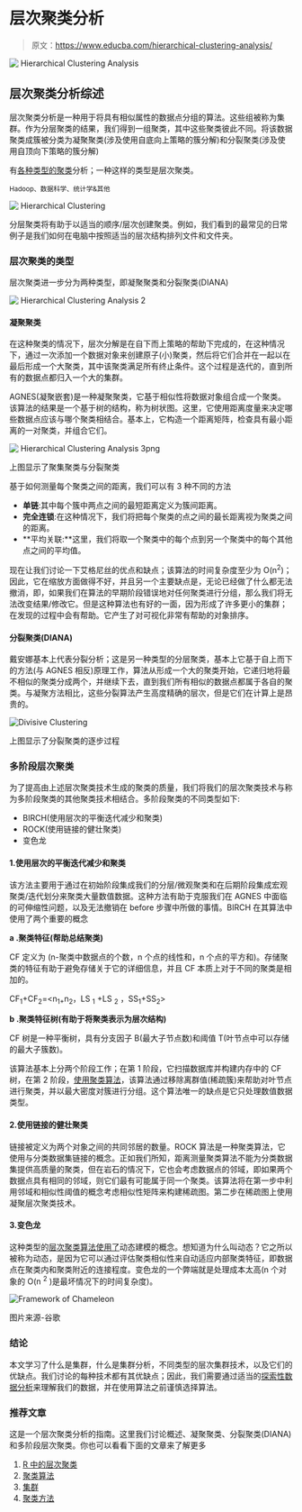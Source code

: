 # 层次聚类分析

> 原文：<https://www.educba.com/hierarchical-clustering-analysis/>

![ Hierarchical Clustering Analysis](img/3b90273883ce2686aec39dc8a9c038d5.png)



## 层次聚类分析综述

层次聚类分析是一种用于将具有相似属性的数据点分组的算法。这些组被称为集群。作为分层聚类的结果，我们得到一组聚类，其中这些聚类彼此不同。将该数据聚类成簇被分类为凝聚聚类(涉及使用自底向上策略的簇分解)和分裂聚类(涉及使用自顶向下策略的簇分解)

有[各种类型的聚类](https://www.educba.com/types-of-clustering/)分析；一种这样的类型是层次聚类。

<small>Hadoop、数据科学、统计学&其他</small>

![ Hierarchical Clustering](img/4c2f7536b91dc5bca0067faf5bc69746.png)



分层聚类将有助于以适当的顺序/层次创建聚类。例如，我们看到的最常见的日常例子是我们如何在电脑中按照适当的层次结构排列文件和文件夹。

### 层次聚类的类型

层次聚类进一步分为两种类型，即凝聚聚类和分裂聚类(DIANA)

![ Hierarchical Clustering Analysis 2](img/bbd3af6a0e2202b0efb067c6c774502c.png)



#### 凝聚聚类

在这种聚类的情况下，层次分解是在自下而上策略的帮助下完成的，在这种情况下，通过一次添加一个数据对象来创建原子(小)聚类，然后将它们合并在一起以在最后形成一个大聚类，其中该聚类满足所有终止条件。这个过程是迭代的，直到所有的数据点都归入一个大的集群。

AGNES(凝聚嵌套)是一种凝聚聚类，它基于相似性将数据对象组合成一个聚类。该算法的结果是一个基于树的结构，称为树状图。这里，它使用距离度量来决定哪些数据点应该与哪个聚类相结合。基本上，它构造一个距离矩阵，检查具有最小距离的一对聚类，并组合它们。

![ Hierarchical Clustering Analysis 3png](img/e0a16943ee8fa46afb187165f040f02f.png)



上图显示了聚集聚类与分裂聚类

基于如何测量每个聚类之间的距离，我们可以有 3 种不同的方法

*   **单链**:其中每个簇中两点之间的最短距离定义为簇间距离。
*   **完全连锁**:在这种情况下，我们将把每个聚类的点之间的最长距离视为聚类之间的距离。
*   **平均关联:**这里，我们将取一个聚类中的每个点到另一个聚类中的每个其他点之间的平均值。

现在让我们讨论一下艾格尼丝的优点和缺点；该算法的时间复杂度至少为 O(n<sup>2</sup>)；因此，它在缩放方面做得不好，并且另一个主要缺点是，无论已经做了什么都无法撤消，即，如果我们在算法的早期阶段错误地对任何聚类进行分组，那么我们将无法改变结果/修改它。但是这种算法也有好的一面，因为形成了许多更小的集群；在发现的过程中会有帮助。它产生了对可视化非常有帮助的对象排序。

#### 分裂聚类(DIANA)

戴安娜基本上代表分裂分析；这是另一种类型的分层聚类，基本上它基于自上而下的方法(与 AGNES 相反)原理工作，算法从形成一个大的聚类开始，它递归地将最不相似的聚类分成两个，并继续下去，直到我们所有相似的数据点都属于各自的聚类。与凝聚方法相比，这些分裂算法产生高度精确的层次，但是它们在计算上是昂贵的。

![Divisive Clustering](img/3b421353560fcf02952a3092e4521dba.png)



上图显示了分裂聚类的逐步过程

### 多阶段层次聚类

为了提高由上述层次聚类技术生成的聚类的质量，我们将我们的层次聚类技术与称为多阶段聚类的其他聚类技术相结合。多阶段聚类的不同类型如下:

*   BIRCH(使用层次的平衡迭代减少和聚类)
*   ROCK(使用链接的健壮聚类)
*   变色龙

#### 1.使用层次的平衡迭代减少和聚类

该方法主要用于通过在初始阶段集成我们的分层/微观聚类和在后期阶段集成宏观聚类/迭代划分来聚类大量数值数据。这种方法有助于克服我们在 AGNES 中面临的可伸缩性问题，以及无法撤销在 before 步骤中所做的事情。BIRCH 在其算法中使用了两个重要的概念

**a .聚类特征(帮助总结聚类)**

CF 定义为 <n ls="" ss="">(n-聚类中数据点的个数，n 个点的线性和，n 个点的平方和)。存储聚类的特征有助于避免存储关于它的详细信息，并且 CF 本质上对于不同的聚类是相加的。</n>

CF<sub>1</sub>+CF<sub>2</sub>=<n<sub>1+</sub>n<sub>2</sub>，LS <sub>1</sub> +LS <sub>2</sub> ，SS<sub>1</sub>+SS<sub>2</sub>>

**b .聚类特征树(有助于将聚类表示为层次结构)**

CF 树是一种平衡树，具有分支因子 B(最大子节点数)和阈值 T(叶节点中可以存储的最大子簇数)。

该算法基本上分两个阶段工作；在第 1 阶段，它扫描数据库并构建内存中的 CF 树，在第 2 阶段，[使用聚类算法](https://www.educba.com/clustering-algorithm/)，该算法通过移除离群值(稀疏簇)来帮助对叶节点进行聚类，并以最大密度对簇进行分组。这个算法唯一的缺点是它只处理数值数据类型。

#### 2.使用链接的健壮聚类

链接被定义为两个对象之间的共同邻居的数量。ROCK 算法是一种聚类算法，它使用与分类数据集链接的概念。正如我们所知，距离测量聚类算法不能为分类数据集提供高质量的聚类，但在岩石的情况下，它也会考虑数据点的邻域，即如果两个数据点具有相同的邻域，则它们最有可能属于同一个聚类。该算法将在第一步中利用邻域和相似性阈值的概念考虑相似性矩阵来构建稀疏图。第二步在稀疏图上使用凝聚层次聚类技术。

#### 3.变色龙

这种类型的[层次聚类算法使用了](https://www.educba.com/hierarchical-clustering-algorithm/)动态建模的概念。想知道为什么叫动态？它之所以被称为动态，是因为它可以通过评估聚类相似性来自动适应内部聚类特征，即数据点在聚类内和聚类附近的连接程度。变色龙的一个弊端就是处理成本太高(n 个对象的 O(n <sup>2</sup> )是最坏情况下的时间复杂度)。

![Framework of Chameleon](img/312c16d387e7b4a9ee5e2b9d0c45a20e.png)



图片来源-谷歌

### 结论

本文学习了什么是集群，什么是集群分析，不同类型的层次集群技术，以及它们的优缺点。我们讨论的每种技术都有其优缺点；因此，我们需要通过适当的[探索性数据分析](https://www.educba.com/exploratory-data-analysis/)来理解我们的数据，并在使用算法之前谨慎选择算法。

### 推荐文章

这是一个层次聚类分析的指南。这里我们讨论概述、凝聚聚类、分裂聚类(DIANA)和多阶段层次聚类。你也可以看看下面的文章来了解更多

1.  [R 中的层次聚类](https://www.educba.com/hierarchical-clustering-in-r/)
2.  [聚类算法](https://www.educba.com/clustering-algorithm/)
3.  [集群](https://www.educba.com/clusters/)
4.  [聚类方法](https://www.educba.com/clustering-methods/)






